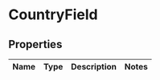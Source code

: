 
# CountryField

## Properties
Name | Type | Description | Notes
------------ | ------------- | ------------- | -------------



